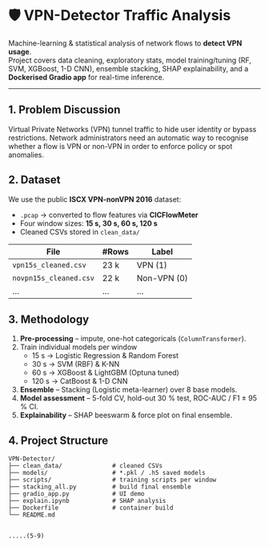 # 🛡️ VPN-Detector Traffic Analysis

Machine-learning & statistical analysis of network flows to **detect VPN usage**.  
Project covers data cleaning, exploratory stats, model training/tuning (RF, SVM,
XGBoost, 1-D CNN), ensemble stacking, SHAP explainability, and a **Dockerised Gradio
app** for real-time inference.

---

## 1. Problem Discussion
Virtual Private Networks (VPN) tunnel traffic to hide user identity or bypass
restrictions. Network administrators need an automatic way to recognise whether
a flow is VPN or non-VPN in order to enforce policy or spot anomalies.

## 2. Dataset
We use the public **ISCX VPN-nonVPN 2016** dataset:

* `.pcap` → converted to flow features via **CICFlowMeter**  
* Four window sizes: **15 s, 30 s, 60 s, 120 s**  
* Cleaned CSVs stored in `clean_data/`

| File | #Rows | Label |
|------|-------|-------|
| `vpn15s_cleaned.csv` | 23 k | VPN (1) |
| `novpn15s_cleaned.csv` | 22 k | Non-VPN (0) |
| … | … | … |

## 3. Methodology
1. **Pre-processing** – impute, one-hot categoricals (`ColumnTransformer`).
2. Train individual models per window  
   * 15 s → Logistic Regression & Random Forest  
   * 30 s → SVM (RBF) & K-NN  
   * 60 s → XGBoost & LightGBM (Optuna tuned)  
   * 120 s → CatBoost & 1-D CNN
3. **Ensemble** – Stacking (Logistic meta-learner) over 8 base models.
4. **Model assessment** – 5-fold CV, hold-out 30 % test, ROC-AUC / F1 ± 95 % CI.
5. **Explainability** – SHAP beeswarm & force plot on final ensemble.

## 4. Project Structure
```text
VPN-Detector/
├── clean_data/              # cleaned CSVs
├── models/                  # *.pkl / .h5 saved models
├── scripts/                 # training scripts per window
├── stacking_all.py          # build final ensemble
├── gradio_app.py            # UI demo
├── explain.ipynb            # SHAP analysis
├── Dockerfile               # container build
└── README.md


.....(5-9)
